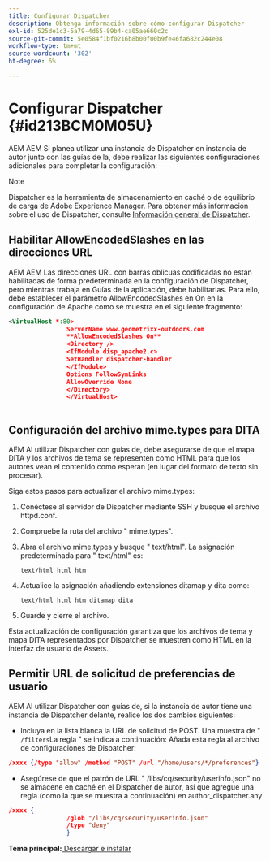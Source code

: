 ```yaml
---
title: Configurar Dispatcher
description: Obtenga información sobre cómo configurar Dispatcher
exl-id: 525de1c3-5a79-4d65-89b4-ca05ae660c2c
source-git-commit: 5e0584f1bf0216b8b00f00b9fe46fa682c244e08
workflow-type: tm+mt
source-wordcount: '302'
ht-degree: 6%

---
```


# Configurar Dispatcher {#id213BCM0M05U}

AEM AEM Si planea utilizar una instancia de Dispatcher en instancia de autor junto con las guías de la, debe realizar las siguientes configuraciones adicionales para completar la configuración:

>[!NOTE]
>
> Dispatcher es la herramienta de almacenamiento en caché o de equilibrio de carga de Adobe Experience Manager. Para obtener más información sobre el uso de Dispatcher, consulte [Información general de Dispatcher](https://experienceleague.adobe.com/docs/experience-manager-dispatcher/using/dispatcher.html?lang=en).

## Habilitar AllowEncodedSlashes en las direcciones URL

AEM AEM Las direcciones URL con barras oblicuas codificadas no están habilitadas de forma predeterminada en la configuración de Dispatcher, pero mientras trabaja en Guías de la aplicación, debe habilitarlas. Para ello, debe establecer el parámetro AllowEncodedSlashes en On en la configuración de Apache como se muestra en el siguiente fragmento:

```XML
<VirtualHost *:80>
                ServerName www.geometrixx-outdoors.com
                **AllowEncodedSlashes On**
                <Directory />
                <IfModule disp_apache2.c>
                SetHandler dispatcher-handler
                </IfModule>
                Options FollowSymLinks
                AllowOverride None
                </Directory>
                </VirtualHost>
            
```

## Configuración del archivo mime.types para DITA

AEM Al utilizar Dispatcher con guías de, debe asegurarse de que el mapa DITA y los archivos de tema se representen como HTML para que los autores vean el contenido como esperan \(en lugar del formato de texto sin procesar\).

Siga estos pasos para actualizar el archivo mime.types:

1. Conéctese al servidor de Dispatcher mediante SSH y busque el archivo httpd.conf.

1. Compruebe la ruta del archivo &quot; mime.types&quot;.

1. Abra el archivo mime.types y busque &quot; text/html&quot;. La asignación predeterminada para &quot; text/html&quot; es:

   `text/html html htm`

1. Actualice la asignación añadiendo extensiones ditamap y dita como:

   `text/html html htm ditamap dita`

1. Guarde y cierre el archivo.


Esta actualización de configuración garantiza que los archivos de tema y mapa DITA representados por Dispatcher se muestren como HTML en la interfaz de usuario de Assets.

## Permitir URL de solicitud de preferencias de usuario

AEM Al utilizar Dispatcher con guías de, si la instancia de autor tiene una instancia de Dispatcher delante, realice los dos cambios siguientes:

- Incluya en la lista blanca la URL de solicitud de POST. Una muestra de &quot; `/filters`La regla &quot; se indica a continuación: Añada esta regla al archivo de configuraciones de Dispatcher:

```json
/xxxx {/type "allow" /method "POST" /url "/home/users/*/preferences"}
```

- Asegúrese de que el patrón de URL &quot; /libs/cq/security/userinfo.json&quot; no se almacene en caché en el Dispatcher de autor, así que agregue una regla \(como la que se muestra a continuación\) en author\_dispatcher.any

```json
/xxxx {
                /glob "/libs/cq/security/userinfo.json"
                /type "deny"
                }
```

**Tema principal:**[ Descargar e instalar](download-install.md)
